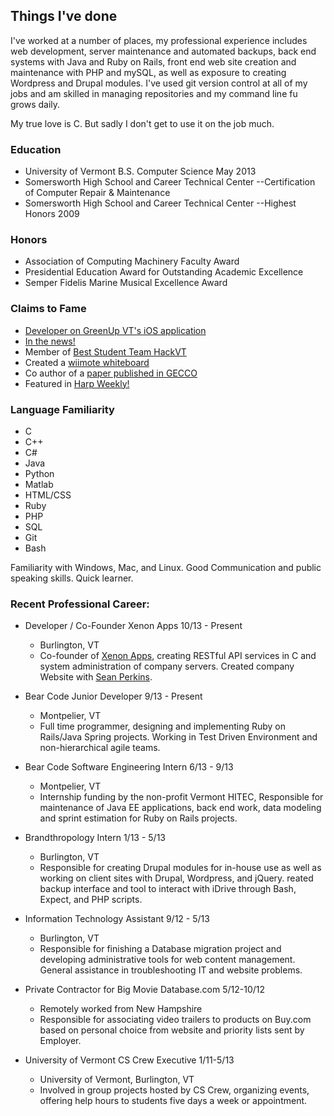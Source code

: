 
Things I've done
-----------------------------------------------------------------------



I've worked at a number of places, my professional experience includes
web development, server maintenance and automated backups, back end
systems with Java and Ruby on Rails, front end web site creation and
maintenance with PHP and mySQL, as well as exposure to creating Wordpress
and Drupal modules. I've used git version control at all of my jobs and 
am skilled in managing repositories and my command line fu grows daily.

My true love is C. But sadly I don't get to use it on the job much.

### Education

- University of Vermont B.S. Computer Science  May 2013
- Somersworth High School and Career Technical Center --Certification of
  Computer Repair & Maintenance
- Somersworth High School and Career Technical Center --Highest Honors
  2009


### Honors

- Association of Computing Machinery Faculty Award
- Presidential Education Award for Outstanding Academic Excellence
- Semper Fidelis Marine Musical Excellence Award


### Claims to Fame

- [Developer on GreenUp VT's iOS application]
- [In the news!]
- Member of [Best Student Team HackVT]
- Created a [wiimote whiteboard]
- Co author of a [paper published in GECCO]
- Featured in [Harp Weekly!]
  


### Language Familiarity

- C
- C++
- C#
- Java
- Python
- Matlab
- HTML/CSS
- Ruby
- PHP
- SQL
- Git
- Bash


Familiarity with Windows, Mac, and Linux. Good Communication and public
speaking skills. Quick learner. 

### Recent Professional Career:

- Developer / Co-Founder Xenon Apps 10/13 - Present
	- Burlington, VT
	- Co-founder of [Xenon Apps], creating RESTful API services in C and system
	  administration of company servers. Created company Website with [Sean Perkins].

- Bear Code Junior Developer 9/13 - Present
	- Montpelier, VT
	- Full time programmer, designing and implementing Ruby on Rails/Java Spring 
	  projects. Working in Test Driven Environment and non-hierarchical agile teams.

- Bear Code Software Engineering Intern 6/13 - 9/13
	- Montpelier, VT
	- Internship funding by the non-profit Vermont HITEC,
	  Responsible for maintenance of Java EE applications,
	  back end work, data modeling and sprint estimation for Ruby on Rails
      projects.
	
- Brandthropology Intern 1/13 - 5/13
	- Burlington, VT
	- Responsible for creating Drupal modules for in-house
	  use as well as working on client sites with Drupal, Wordpress, and
      jQuery. reated backup interface and tool to interact with iDrive through
      Bash, Expect, and PHP scripts.
	
- Information Technology Assistant 9/12 - 5/13
	- Burlington, VT
	- Responsible for finishing a Database migration project
	  and developing administrative tools for web content
	  management. General assistance in troubleshooting IT and website
	  problems.
	
- Private Contractor for Big Movie Database.com 5/12-10/12
	- Remotely worked from New Hampshire
	- Responsible for associating video trailers to products
	  on Buy.com based on personal choice from website and
	  priority lists sent by Employer.
	
- University of Vermont CS Crew Executive 1/11-5/13
	- University of Vermont, Burlington, VT
	- Involved in group projects hosted by CS Crew,
	  organizing events, offering help hours to students
	  five days a week or appointment.
	


[In the news!]:http://www.wptz.com/news/vermont-new-york/burlington/Coders-designers-hack-for-change/-/8869880/20394732/-/13wdolaz/-/index.html
[Best Student Team HackVT]:http://www.uvm.edu/~cems/?Page=news&storyID=14716&category=cems
[paper published in GECCO]:http://www.sigevo.org/gecco-2012/papers-accepted.html
[wiimote whiteboard]:http://www.youtube.com/watch?v=VwhGGChEUHg
[projects page]:projects.html
[Harp Weekly!]:http://harpjs.com/blog/harp-weekly-2013-11-17

[Github]:https://github.com/EJEHardenberg
[Xenon Apps]://xenonapps.com
[Developer on GreenUp VT's iOS application]:http://www.reformer.com/localnews/ci_25671287/green-up-day-app-now-available
[Sean Perkins]://scperkins.github.io